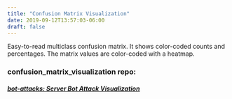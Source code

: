 ```yaml
---
title: "Confusion Matrix Visualization"
date: 2019-09-12T13:57:03-06:00
draft: false
---
```


Easy-to-read multiclass confusion matrix. It shows color-coded counts and percentages.  The matrix values are color-coded with a heatmap.

### **confusion_matrix_visualization repo:**
##### [bot-attacks: Server Bot Attack Visualization](https://github.com/jkmackie/bot-attacks)